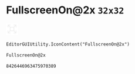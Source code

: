 # FullscreenOn@2x `32x32`
<img src="/img/FullscreenOn@2x.png" width=32 height=32>

``` CSharp
EditorGUIUtility.IconContent("FullscreenOn@2x")
```
```
FullscreenOn@2x
```
```
8426446963475970389
```
